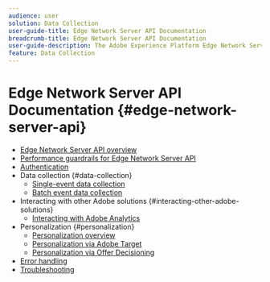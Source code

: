 ```yaml
---
audience: user
solution: Data Collection
user-guide-title: Edge Network Server API Documentation
breadcrumb-title: Edge Network Server API Documentation
user-guide-description: The Adobe Experience Platform Edge Network Server API provides an optimized way for customers to interact with any Adobe Experience Cloud or Adobe Experience Platform Edge services. Learn how to use the Server API for a variety of data collection, personalization, advertising and marketing use cases.
feature: Data Collection
---
```


# Edge Network Server API Documentation {#edge-network-server-api}


* [Edge Network Server API overview](overview.md)
* [Performance guardrails for Edge Network Server API](guardrails.md)
* [Authentication](authentication.md)
* Data collection {#data-collection}
  * [Single-event data collection](interactive-data-collection.md)
  * [Batch event data collection](non-interactive-data-collection.md)
* Interacting with other Adobe solutions {#interacting-other-adobe-solutions}
  * [Interacting with Adobe Analytics](interacting-adobe-analytics.md)
* Personalization {#personalization}
  * [Personalization overview](personalization-overview.md)
  * [Personalization via Adobe Target](personalization-target.md)
  * [Personalization via Offer Decisioning](personalization-offer-decisioning.md)
* [Error handling](error-handling.md)
* [Troubleshooting](troubleshooting.md)